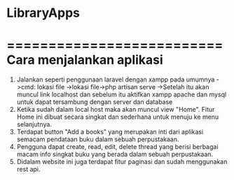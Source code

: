 # LibraryApps
==========================
Cara menjalankan aplikasi
=========================== 
1. Jalankan seperti penggunaan laravel dengan xampp pada umumnya 
    ->cmd: lokasi file
    ->lokasi file->php artisan serve 
    ->Setelah itu akan muncul link localhost dan sebelum itu aktifkan xampp apache dan mysql untuk dapat tersambung dengan server dan database
2. Ketika sudah dalam local host maka akan muncul view "Home". Fitur Home ini dibuat secara singkat dan sederhana untuk menuju ke menu selanjutnya.
3. Terdapat button "Add a books" yang merupakan inti dari aplikasi semacam pendataan buku dalam sebuah perpustakaan.
4. Pengguna dapat create, read, edit, delete thread yang berisi berbagai macam info singkat buku yang berada dalam sebuah perpustakaan.
5. Didalam website ini juga terdapat fitur paginasi dan sudah menggunakan rest api. 
